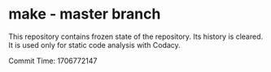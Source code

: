 # make - master branch

This repository contains frozen state of the repository.
Its history is cleared. It is used only for static code
analysis with Codacy.

Commit Time: 1706772147